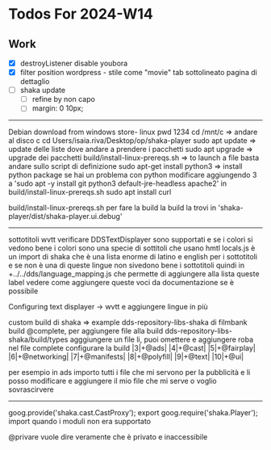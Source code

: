 # Todos For 2024-W14

## Work

- [x] destroyListener disable youbora
- [x] filter position wordpress - stile come "movie" tab sottolineato pagina di dettaglio
- [ ] shaka update
	- [ ] refine by non capo 
	- [ ] margin: 0 10px;

---

Debian download from windows store-  linux pwd 1234
cd /mnt/c => andare al disco c
cd Users/isaia.riva/Desktop/op/shaka-player
sudo apt update => update delle liste dove andare a prendere i pacchetti
sudo apt upgrade => upgrade dei pacchetti
build/install-linux-prereqs.sh => to launch a file basta andare sullo script di definizione
sudo apt-get install python3 => install python package
se hai un problema con python modificare aggiungendo 3 a 'sudo apt -y install git python3 default-jre-headless apache2' in build/install-linux-prereqs.sh
sudo apt install curl


build/install-linux-prereqs.sh per fare la build
la build la trovi in 'shaka-player/dist/shaka-player.ui.debug'

---

sottotitoli wvtt verificare DDSTextDisplayer sono supportati e se i colori si vedono bene i colori sono una specie di sottitoli che usano hmtl
locals.js è un import di shaka che è una lista enorme di latino e english per i sottotitoli e se non è una di queste lingue non sivedono bene i sottotitoli quindi in +../../dds/language_mapping.js che permette di aggiungere alla lista queste label
vedere come aggiungere queste voci da documentazione se è possibile

Configuring text displayer -> wvtt
e aggiungere lingue in più

custom build di shaka => example dds-repository-libs-shaka di filmbank
build @complete, per aggiungere file alla build dds-repository-libs-shaka/build/types agggiungere un file li, puoi omettere e aggiungere roba
nel file complete configurare la build 
|3|+@ads|
|4|+@cast|
|5|+@fairplay|
|6|+@networking|
|7|+@manifests|
|8|+@polyfill|
|9|+@text|
|10|+@ui|


per esempio in ads importo tutti i file che mi servono per la pubblicità e li posso modificare e aggiungere il mio file che mi serve o voglio sovrascirvere

---

goog.provide('shaka.cast.CastProxy'); export
goog.require('shaka.Player'); import
quando i moduli non era supportato 

@privare vuole dire veramente che è privato e inaccessibile
